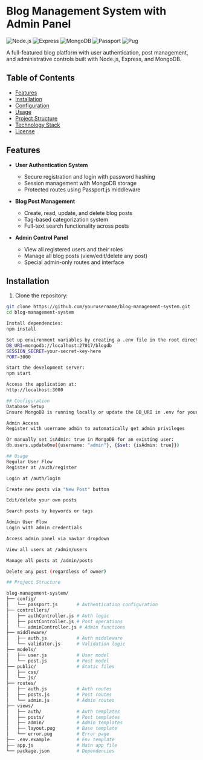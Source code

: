 # Blog Management System with Admin Panel

![Node.js](https://img.shields.io/badge/Node.js-14.x+-green) ![Express](https://img.shields.io/badge/Express-4.x-blue) ![MongoDB](https://img.shields.io/badge/MongoDB-5.x-success) ![Passport](https://img.shields.io/badge/Passport.js-Auth-yellow) ![Pug](https://img.shields.io/badge/Pug-Templating-orange)

A full-featured blog platform with user authentication, post management, and administrative controls built with Node.js, Express, and MongoDB.

## Table of Contents
- [Features](#features)
- [Installation](#installation)
- [Configuration](#configuration)
- [Usage](#usage)
- [Project Structure](#project-structure)
- [Technology Stack](#technology-stack)
- [License](#license)

## Features
- **User Authentication System**
  - Secure registration and login with password hashing
  - Session management with MongoDB storage
  - Protected routes using Passport.js middleware

- **Blog Post Management**
  - Create, read, update, and delete blog posts
  - Tag-based categorization system
  - Full-text search functionality across posts

- **Admin Control Panel**
  - View all registered users and their roles
  - Manage all blog posts (view/edit/delete any post)
  - Special admin-only routes and interface

## Installation
1. Clone the repository:
```bash
git clone https://github.com/yourusername/blog-management-system.git
cd blog-management-system

Install dependencies:
npm install

Set up environment variables by creating a .env file in the root directory with:
DB_URI=mongodb://localhost:27017/blogdb
SESSION_SECRET=your-secret-key-here
PORT=3000

Start the development server:
npm start

Access the application at:
http://localhost:3000

## Configuration
Database Setup
Ensure MongoDB is running locally or update the DB_URI in .env for your connection string

Admin Access
Register with username admin to automatically get admin privileges

Or manually set isAdmin: true in MongoDB for an existing user:
db.users.updateOne({username: "admin"}, {$set: {isAdmin: true}})

## Usage
Regular User Flow
Register at /auth/register

Login at /auth/login

Create new posts via "New Post" button

Edit/delete your own posts

Search posts by keywords or tags

Admin User Flow
Login with admin credentials

Access admin panel via navbar dropdown

View all users at /admin/users

Manage all posts at /admin/posts

Delete any post (regardless of owner)

## Project Structure

blog-management-system/
├── config/
│   └── passport.js       # Authentication configuration
├── controllers/
│   ├── authController.js # Auth logic
│   ├── postController.js # Post operations
│   └── adminController.js # Admin functions
├── middleware/
│   ├── auth.js           # Auth middleware
│   └── validator.js      # Validation logic
├── models/
│   ├── user.js           # User model
│   └── post.js           # Post model
├── public/               # Static files
│   ├── css/
│   └── js/
├── routes/
│   ├── auth.js           # Auth routes
│   ├── posts.js          # Post routes
│   └── admin.js          # Admin routes
├── views/
│   ├── auth/             # Auth templates
│   ├── posts/            # Post templates
│   ├── admin/            # Admin templates
│   ├── layout.pug        # Base template
│   └── error.pug         # Error page
├── .env.example          # Env template
├── app.js                # Main app file
└── package.json          # Dependencies
